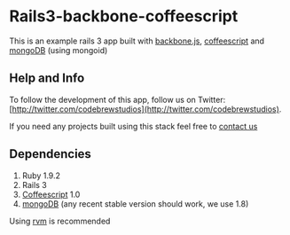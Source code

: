 # Rails3-backbone-coffeescript

This is an example rails 3 app built with [backbone.js][backbone_js], [coffeescript][coffeescript] and [mongoDB][mongodb] (using mongoid)

## Help and Info

To follow the development of this app, follow us on Twitter:
[http://twitter.com/codebrewstudios](http://twitter.com/codebrewstudios).

If you need any projects built using this stack feel free to [contact us](services@codebrewstudios.com)

## Dependencies
1. Ruby 1.9.2
2. Rails 3
3. [Coffeescript][coffeescript] 1.0
4. [mongoDB](http://www.mongodb.org) (any recent stable version should work, we use 1.8)

Using [rvm](http://rvm.beginrescueend.com]) is recommended

[backbone_js]: http://documentcloud.github.com/backbone     "backbone.js"
[coffeescript]: http://jashkenas.github.com/coffee-script   "coffeescript"
[mongodb]: http://www.mongodb.org                           "mongodb"